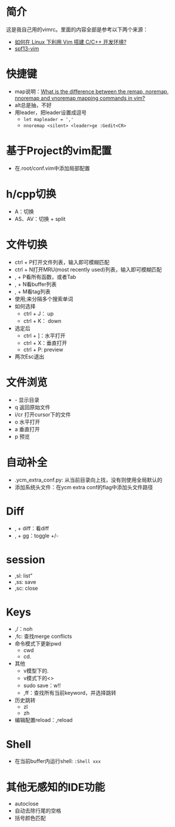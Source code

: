 # 简介
这是我自己用的vimrc。里面的内容全部是参考以下两个来源：
+ [如何在 Linux 下利用 Vim 搭建 C/C++ 开发环境?](https://www.zhihu.com/question/47691414/answer/373700711)
+ [spf13-vim](https://github.com/spf13/spf13-vim)

# 快捷键
+ map说明：[What is the difference between the remap, noremap, nnoremap and vnoremap mapping commands in vim?](https://stackoverflow.com/questions/3776117/what-is-the-difference-between-the-remap-noremap-nnoremap-and-vnoremap-mapping)
+ alt总是抽，不好
+ 用leader，把leader设置成逗号
  + `let mapleader = ','`
  + `nnoremap <silent> <leader>ge :Gedit<CR>`

# 基于Project的vim配置
+ 在.root/conf.vim中添加局部配置

# h/cpp切换
+ A：切换
+ AS、AV：切换 + split

# 文件切换
+ ctrl + P打开文件列表，输入即可模糊匹配
+ ctrl  + N打开MRU(most recently used)列表，输入即可模糊匹配
+ , + P看所有函数，或者Tab
+ , + N看buffer列表
+ , + M看tag列表
+ 使用;来分隔多个搜索单词
+ 如何选择
  + ctrl + J： up
  + ctrl + K： down
+ 选定后
  + ctrl + ]：水平打开
  + ctrl + X：垂直打开
  + ctrl + P: preview
+ 两次Esc退出

# 文件浏览
+ \- 显示目录
+ q 返回原始文件
+ i/cr 打开cursor下的文件
+ o 水平打开
+ a 垂直打开
+ p 预览

# 自动补全
+ .ycm\_extra\_conf.py: 从当前目录向上找，没有则使用全局默认的
+ 添加系统头文件：在ycm extra conf的flag中添加头文件路径

# Diff
+ , + diff：看diff
+ , + gg：toggle +/-

# session
+ ,sl: list"
+ ,ss: save
+ ,sc: close

# Keys
+ ,/：noh
+ ,fc: 查找merge conflicts
+ 命令模式下更新pwd
    + cwd
    + cd.
+ 其他
    + v模型下的.
    + v模式下的\<\>
    + sudo save：w!!
    + ,ff：查找所有当前keyword，并选择跳转
+ 历史跳转
    + zl
    + zh
+ 编辑配置reload：,reload

# Shell
+ 在当前buffer内运行shell: `:Shell xxx`

# 其他无感知的IDE功能
+ autoclose
+ 自动去除行尾的空格
+ 括号颜色匹配
